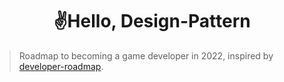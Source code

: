 <h1 align="center"><strong>✌️Hello, Design-Pattern </strong></h1>

> Roadmap to becoming a game developer in 2022, inspired by [developer-roadmap](https://github.com/kamranahmedse/developer-roadmap).
